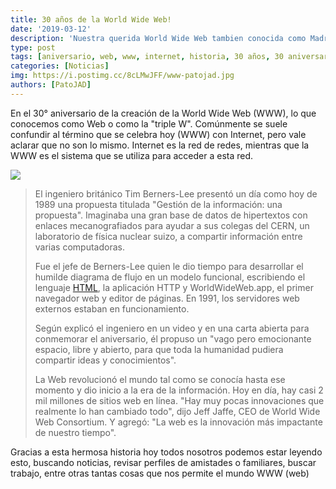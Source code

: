 ```yaml
---
title: 30 años de la World Wide Web!
date: '2019-03-12'
description: 'Nuestra querida World Wide Web tambien conocida como Madre de las Webs celebra hoy sus 30 años y compartimos un poco de su historia con vos '
type: post
tags: [aniversario, web, www, internet, historia, 30 años, 30 aniversario]
categories: [Noticias]
img: https://i.postimg.cc/8cLMwJFF/www-patojad.jpg
authors: [PatoJAD]
---
```


En el 30° aniversario de la creación de la World Wide Web (WWW), lo que conocemos como Web o como la "triple W". Comúnmente se suele confundir al término que se celebra hoy (WWW) con Internet, pero vale aclarar que no son lo mismo. Internet es la red de redes, mientras que la WWW es el sistema que se utiliza para acceder a esta red.

![](https://i.postimg.cc/rmB5SCpX/hb-patojad.png)

> El ingeniero británico Tim Berners-Lee presentó un día como hoy de 1989 una propuesta titulada "Gestión de la información: una propuesta". Imaginaba una gran base de datos de hipertextos con enlaces mecanografiados para ayudar a sus colegas del CERN, un laboratorio de física nuclear suizo, a compartir información entre varias computadoras.
>
> Fue el jefe de Berners-Lee quien le dio tiempo para desarrollar el humilde diagrama de flujo en un modelo funcional, escribiendo el lenguaje [HTML](/post/2023/08/html-el-lenguaje-fundamental-de-la-web/), la aplicación HTTP y WorldWideWeb.app, el primer navegador web y editor de páginas. En 1991, los servidores web externos estaban en funcionamiento.
>
> Según explicó el ingeniero en un video y en una carta abierta para conmemorar el aniversario, él propuso un "vago pero emocionante espacio, libre y abierto, para que toda la humanidad pudiera compartir ideas y conocimientos".
>
> La Web revolucionó el mundo tal como se conocía hasta ese momento y dio inicio a la era de la información. Hoy en día, hay casi 2 mil millones de sitios web en línea. "Hay muy pocas innovaciones que realmente lo han cambiado todo", dijo Jeff Jaffe, CEO de World Wide Web Consortium. Y agregó: "La web es la innovación más impactante de nuestro tiempo".

Gracias a esta hermosa historia hoy todos nosotros podemos estar leyendo esto, buscando noticias, revisar perfiles de amistades o familiares, buscar trabajo, entre otras tantas cosas que nos permite el mundo WWW (web)
